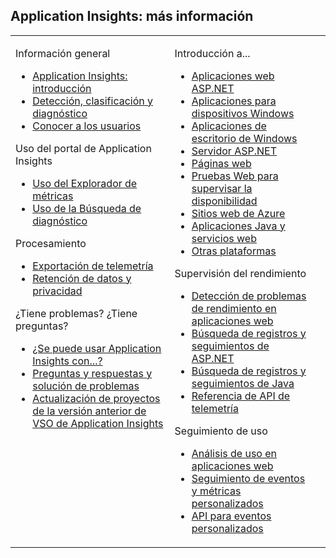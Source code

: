 ﻿## Application Insights: más información


<table width="100%"><tr valign="top"><td>

Información general

<ul>
<li><a href="../articles/app-insights-get-started.md">Application Insights: introducción</a>
</li>
<li> <a href="../articles/app-insights-detect-triage-diagnose.md">Detección, clasificación y diagnóstico</a>
</li>
<li><a href="../articles/app-insights-overview-usage.md">Conocer a los usuarios</a></li>
</ul>


Uso del portal de Application Insights

<ul>
<li><a href="../articles/app-insights-metrics-explorer.md">Uso del Explorador de métricas</a>
</li>
<li><a href="../articles/app-insights-diagnostic-search.md">Uso de la Búsqueda de diagnóstico</a>
</li>
</ul>

Procesamiento

<ul>
<li><a href="../articles/app-insights-export-telemetry.md">Exportación de telemetría</a>
</li>
<li><a href="../articles/app-insights-data-retention-privacy.md">Retención de datos y privacidad</a>
</li>
</ul>

¿Tiene problemas? ¿Tiene preguntas?

<ul>
<li><a href="../articles/app-insights-platforms.md">¿Se puede usar Application Insights con...?</a></li>
<li><a href="../articles/app-insights-troubleshoot-faq.md">Preguntas y respuestas y solución de problemas</a>
</li>
<li><a href="../app-insights-upgrade-vso-azure/">Actualización de proyectos de la versión anterior de VSO de Application Insights</a>
</li>
</ul>

</td><td>


Introducción a...

<ul>
<li><a href="../articles/app-insights-start-monitoring-app-health-usage.md">Aplicaciones web ASP.NET</a>
</li>
<li><a href="../articles/app-insights-windows-get-started.md">Aplicaciones para dispositivos Windows</a>
</li>
<li><a href="../articles/app-insights-windows-desktop.md">Aplicaciones de escritorio de Windows</a>
<li><a href="../articles/app-insights-monitor-performance-live-website-now.md">Servidor ASP.NET</a>
</li>
<li><a href="../articles/app-insights-web-track-usage.md">Páginas web</a>
</li>
<li><a href="../articles/app-insights-monitor-web-app-availability.md">Pruebas Web para supervisar la disponibilidad</a>
</li>
<li><a href="../articles/insights-perf-analytics.md">Sitios web de Azure</a>
</li>
<li><a href="../articles/app-insights-java-get-started.md">Aplicaciones Java y servicios web</a>
</li>
<li><a href="../articles/app-insights-platforms.md">Otras plataformas</a>
</li>
</ul>


Supervisión del rendimiento

<ul>
<li><a href="../articles/app-insights-web-monitor-performance.md">Detección de problemas de rendimiento en aplicaciones web</a>
</li>
<li><a href="../articles/app-insights-search-diagnostic-logs.md">Búsqueda de registros y seguimientos de ASP.NET</a>
</li>
<li><a href="../articles/app-insights-java-trace-logs.md">Búsqueda de registros y seguimientos de Java</a>
</li>
<li><a href="http://msdn.microsoft.com/library/azure/dn887942.aspx">Referencia de API de telemetría</a>
</li>
</ul>

Seguimiento de uso
<ul>
<li><a href="../articles/app-insights-web-track-usage.md">Análisis de uso en aplicaciones web</a>
</li>
<li><a href="../articles/app-insights-web-track-usage-custom-events-metrics.md">Seguimiento de eventos y métricas personalizados</a>
</li>
<li><a href="http://msdn.microsoft.com/library/azure/dn887942.aspx">API para eventos personalizados</a>
</li>
</ul>

</td><td>
</td></tr></table>



<!--Link references-->

[portal]: http://portal.azure.com/
[start]: ../articles/app-insights-get-started.md
[greenbrown]: ../articles/app-insights-start-monitoring-app-health-usage.md
[redfield]: ../articles/app-insights-monitor-performance-live-website-now.md
[perf]: ../articles/app-insights-web-monitor-performance.md
[diagnostic]: ../articles/app-insights-diagnostic-search.md 
[availability]: ../articles/app-insights-monitor-web-app-availability.md
[usage]: ../articles/app-insights-web-track-usage.md
[track]: ../articles/app-insights-web-track-usage-custom-events-metrics.md
[qna]: ../articles/app-insights-troubleshoot-faq.md
[data]: ../articles/app-insights-data-retention-privacy.md
[export]: ../articles/app-insights-export-telemetry.md
[azure]: ../articles/insights-perf-analytics.md
[metrics]: ../articles/app-insights-metrics-explorer.md
[trace]: ../articles/app-insights-search-diagnostic-logs.md
[api]: http://msdn.microsoft.com/library/azure/dn887942.aspx
[detect]: ../articles/app-insights-detect-triage-diagnose.md
[knowUsers]: ../articles/app-insights-overview-usage.md
[java]: ../articles/app-insights-java-get-started.md
[javalogs]: ../articles/app-insights-java-trace-logs.md
[javareqs]: ../articles/app-insights-java-track-http-requests.md
[eclipse]: ../articles/app-insights-java-eclipse.md
[windows]: ../articles/app-insights-windows-get-started.md
[desktop]: ../articles/app-insights-windows-desktop.md
[windowsUsage]: ../articles/app-insights-windows-usage.md
[windowsCrash]: ../articles/app-insights-windows-crashes.md
[platforms]: ../articles/app-insights-platforms.md
[android]: https://github.com/Microsoft/AppInsights-Android


<!--HONumber=49-->